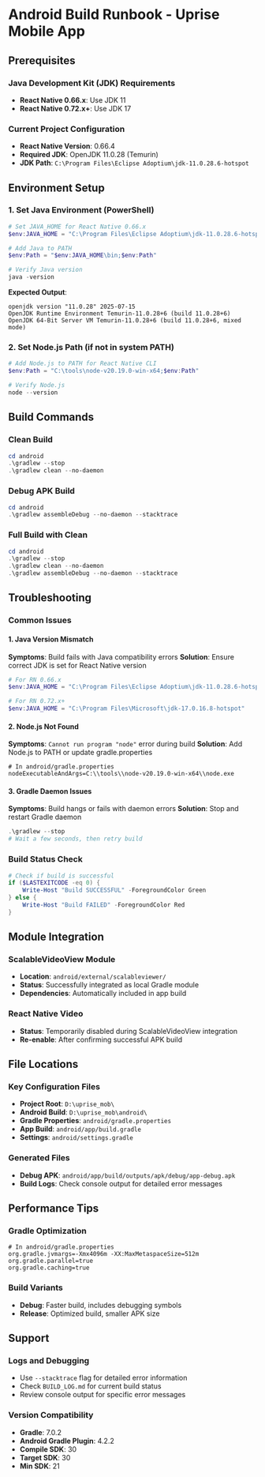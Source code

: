 # Android Build Runbook - Uprise Mobile App

## Prerequisites

### Java Development Kit (JDK) Requirements
- **React Native 0.66.x**: Use JDK 11
- **React Native 0.72.x+**: Use JDK 17

### Current Project Configuration
- **React Native Version**: 0.66.4
- **Required JDK**: OpenJDK 11.0.28 (Temurin)
- **JDK Path**: `C:\Program Files\Eclipse Adoptium\jdk-11.0.28.6-hotspot`

## Environment Setup

### 1. Set Java Environment (PowerShell)
```powershell
# Set JAVA_HOME for React Native 0.66.x
$env:JAVA_HOME = "C:\Program Files\Eclipse Adoptium\jdk-11.0.28.6-hotspot"

# Add Java to PATH
$env:Path = "$env:JAVA_HOME\bin;$env:Path"

# Verify Java version
java -version
```

**Expected Output**:
```
openjdk version "11.0.28" 2025-07-15
OpenJDK Runtime Environment Temurin-11.0.28+6 (build 11.0.28+6)
OpenJDK 64-Bit Server VM Temurin-11.0.28+6 (build 11.0.28+6, mixed mode)
```

### 2. Set Node.js Path (if not in system PATH)
```powershell
# Add Node.js to PATH for React Native CLI
$env:Path = "C:\tools\node-v20.19.0-win-x64;$env:Path"

# Verify Node.js
node --version
```

## Build Commands

### Clean Build
```powershell
cd android
.\gradlew --stop
.\gradlew clean --no-daemon
```

### Debug APK Build
```powershell
cd android
.\gradlew assembleDebug --no-daemon --stacktrace
```

### Full Build with Clean
```powershell
cd android
.\gradlew --stop
.\gradlew clean --no-daemon
.\gradlew assembleDebug --no-daemon --stacktrace
```

## Troubleshooting

### Common Issues

#### 1. Java Version Mismatch
**Symptoms**: Build fails with Java compatibility errors
**Solution**: Ensure correct JDK is set for React Native version
```powershell
# For RN 0.66.x
$env:JAVA_HOME = "C:\Program Files\Eclipse Adoptium\jdk-11.0.28.6-hotspot"

# For RN 0.72.x+
$env:JAVA_HOME = "C:\Program Files\Microsoft\jdk-17.0.16.8-hotspot"
```

#### 2. Node.js Not Found
**Symptoms**: `Cannot run program "node"` error during build
**Solution**: Add Node.js to PATH or update gradle.properties
```properties
# In android/gradle.properties
nodeExecutableAndArgs=C:\\tools\\node-v20.19.0-win-x64\\node.exe
```

#### 3. Gradle Daemon Issues
**Symptoms**: Build hangs or fails with daemon errors
**Solution**: Stop and restart Gradle daemon
```powershell
.\gradlew --stop
# Wait a few seconds, then retry build
```

### Build Status Check
```powershell
# Check if build is successful
if ($LASTEXITCODE -eq 0) {
    Write-Host "Build SUCCESSFUL" -ForegroundColor Green
} else {
    Write-Host "Build FAILED" -ForegroundColor Red
}
```

## Module Integration

### ScalableVideoView Module
- **Location**: `android/external/scalableviewer/`
- **Status**: Successfully integrated as local Gradle module
- **Dependencies**: Automatically included in app build

### React Native Video
- **Status**: Temporarily disabled during ScalableVideoView integration
- **Re-enable**: After confirming successful APK build

## File Locations

### Key Configuration Files
- **Project Root**: `D:\uprise_mob\`
- **Android Build**: `D:\uprise_mob\android\`
- **Gradle Properties**: `android/gradle.properties`
- **App Build**: `android/app/build.gradle`
- **Settings**: `android/settings.gradle`

### Generated Files
- **Debug APK**: `android/app/build/outputs/apk/debug/app-debug.apk`
- **Build Logs**: Check console output for detailed error messages

## Performance Tips

### Gradle Optimization
```properties
# In android/gradle.properties
org.gradle.jvmargs=-Xmx4096m -XX:MaxMetaspaceSize=512m
org.gradle.parallel=true
org.gradle.caching=true
```

### Build Variants
- **Debug**: Faster build, includes debugging symbols
- **Release**: Optimized build, smaller APK size

## Support

### Logs and Debugging
- Use `--stacktrace` flag for detailed error information
- Check `BUILD_LOG.md` for current build status
- Review console output for specific error messages

### Version Compatibility
- **Gradle**: 7.0.2
- **Android Gradle Plugin**: 4.2.2
- **Compile SDK**: 30
- **Target SDK**: 30
- **Min SDK**: 21

